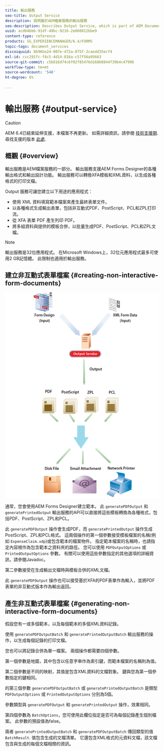 ```yaml
---
title: 輸出服務
seo-title: Output Service
description: 說明屬於AEM檔案服務的輸出服務
seo-description: Describes Output Service, which is part of AEM Document Services
uuid: acd64bbb-91df-49bc-9216-2e860812bbe9
content-type: reference
products: SG_EXPERIENCEMANAGER/6.4/FORMS
topic-tags: document_services
discoiquuid: 8b96ba2d-007e-472a-875f-2caedd35ecf4
exl-id: ccc291fc-f4c5-4d14-816a-c57f56a95663
source-git-commit: c5b816d74c6f02f85476d16868844f39b4c47996
workflow-type: tm+mt
source-wordcount: '548'
ht-degree: 6%

---
```


# 輸出服務 {#output-service}

>[!CAUTION]
>
>AEM 6.4已結束延伸支援，本檔案不再更新。 如需詳細資訊，請參閱 [技術支援期](https://helpx.adobe.com//tw/support/programs/eol-matrix.html). 尋找支援的版本 [此處](https://experienceleague.adobe.com/docs/).

## 概觀 {#overview}

輸出服務是AEM檔案服務的一部分。 輸出服務支援AEM Forms Designer的各種輸出格式和輸出設計功能。 輸出服務可以轉換XFA模板和XML資料，以生成各種格式的打印文檔。

Output 服務可讓您建立以下用途的應用程式：

* 使用 XML 資料填寫範本檔案來產生最終表單文件。
* 以各種格式生成輸出表單，包括非互動式PDF、PostScript、PCL和ZPL打印流。
* 從 XFA 表單 PDF 產生列印 PDF。
* 將多組資料與提供的模板合併，以批量生成PDF、PostScript、PCL和ZPL文檔。

>[!NOTE]
>
>輸出服務是32位應用程式。 在Microsoft Windows上，32位元應用程式最多可使用2 GB記憶體。 此限制也適用於輸出服務。

## 建立非互動式表單檔案 {#creating-non-interactive-form-documents}

![usingoutput_modified](assets/usingoutput_modified.png)

通常，您會使用AEM Forms Designer建立範本。 此 `generatePDFOutput` 和 `generatePrintedOutput` 輸出服務的API可以直接將這些模板轉換為各種格式，包括PDF、PostScript、ZPL和PCL。

此 `generatePDFOutput` 操作會生成PDF，而 `generatePrintedOutput` 操作生成PostScript、ZPL和PCL格式。 這兩個操作的第一個參數接受模板檔案的名稱(例如 `ExpenseClaim.xdp`)或包含範本的檔案物件。 指定範本檔案的名稱時，也請指定內容根作為包含範本之資料夾的路徑。 您可以使用 `PDFOutputOptions` 或 `PrintedOutputOptions` 參數。 有關可以使用這些參數指定的其他選項的詳細資訊，請參閱Javadoc。

第二參數接受在生成輸出文檔時與模板合併的XML文檔。

此 `generatePDFOutput` 操作也可以接受基於XFA的PDF表單作為輸入，並將PDF表單的非互動式版本作為輸出返回。

## 產生非互動式表單檔案 {#generating-non-interactive-form-documents}

假設您有一或多個範本，以及每個範本的多個XML資料記錄。

使用 `generatePDFOutputBatch` 和 `generatePrintedOutputBatch` 輸出服務的操作，以生成每個記錄的打印文檔。

您也可以將記錄合併為單一檔案。 兩個操作都需要四個參數。

第一個參數是地圖，其中包含以任意字串作為索引鍵，而範本檔案的名稱則為值。

第二個參數是不同的映射，其值是包含XML資料的文檔對象。 鍵與您為第一個參數指定的鍵相同。

的第三個參數 `generatePDFOutputBatch` 或 `generatePrintedOutputBatch` 是類型 `PDFOutputOptions` 或 `PrintedOutputOptions` 分別為5個。

參數類型與 `generatePDFOutput` 和 `generatePrintedOutput` 操作，效果相同。

第四個參數為 `BatchOptions`，您可使用此欄位指定是否可為每個記錄產生個別檔案。 此參數的預設值為false。

兩者 `generatePrintedOutputBatch` 和 `generatePDFOutputBatch` 傳回類型的值 `BatchResult`. 值包含生成的文檔清單。 它還包含XML格式的元資料文檔，該文檔包含與生成的每個文檔相關的資訊。
